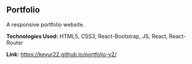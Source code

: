 ## Portfolio

A responsive portfolio website.

**Technologies Used:** HTML5, CSS3, React-Bootstrap, JS, React, React-Router

**Link:** https://keyur22.github.io/portfolio-v2/
